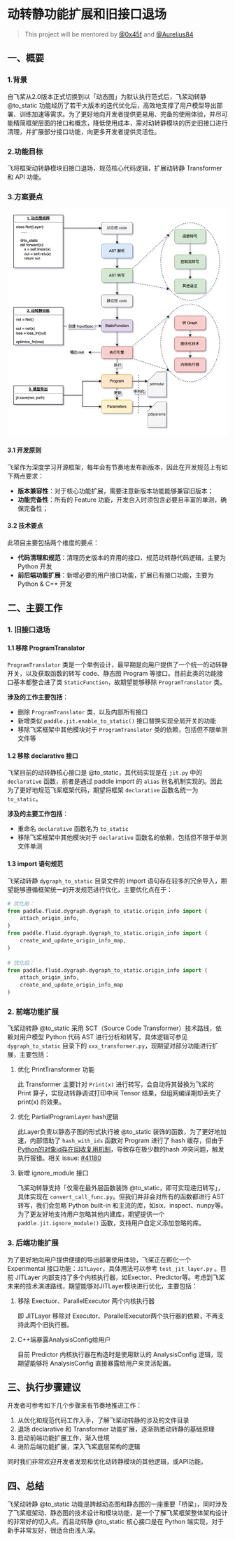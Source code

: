 # 动转静功能扩展和旧接口退场

> This project will be mentored by [@0x45f](https://github.com/0x45f) and [@Aurelius84](https://github.com/Aurelius84)
> 

## 一、概要
### 1.背景
自飞桨从2.0版本正式切换到以「动态图」为默认执行范式后，飞桨动转静 @to_static 功能经历了若干大版本的迭代优化后，高效地支撑了用户模型导出部署、训练加速等需求。为了更好地向开发者提供更易用、完备的使用体验，并尽可能精简框架层面的接口和概念，降低使用成本，需对动转静模块的历史旧接口进行清理，并扩展部分接口功能，向更多开发者提供灵活性。

### 2.功能目标
飞将框架动转静模块旧接口退场，规范核心代码逻辑，扩展动转静 Transformer 和 API 功能。

### 3.方案要点
![to_static_princinple](images/to_static_pricinple.png)
#### 3.1 开发原则
飞桨作为深度学习开源框架，每年会有节奏地发布新版本，因此在开发规范上有如下两点要求：
+ **版本兼容性**：对于核心功能扩展，需要注意新版本功能能够兼容旧版本；
+ **功能完备性**：所有的 Feature 功能，开发合入时须包含必要且丰富的单测，确保完备性；

#### 3.2 技术要点
此项目主要包括两个维度的要点：

+ **代码清理和规范**：清理历史版本的弃用的接口、规范动转静代码逻辑，主要为 Python 开发
+ **前后端功能扩展**：新增必要的用户接口功能，扩展已有接口功能，主要为 Python & C++ 开发

## 二、主要工作

### 1. 旧接口退场
#### 1.1 移除 ProgramTranslator 
`ProgramTranslator` 类是一个单例设计，最早期是向用户提供了一个统一的动转静开关，以及获取函数的转写 code、静态图 Program 等接口。目前此类的功能接口基本都整合进了类 `StaticFunction`，故期望能够移除 `ProgramTranslator` 类。
 
**涉及的工作主要包括**：
+ 删除 `ProgramTranslator` 类，以及内部所有接口
+ 新增类似 `paddle.jit.enable_to_static()` 接口替换实现全局开关的功能
+ 移除飞桨框架中其他模块对于 `ProgramTranslator` 类的依赖，包括但不限单测文件等

#### 1.2 移除 declarative 接口
飞桨目前的动转静核心接口是 @to_static，其代码实现是在 `jit.py` 中的 `declarative` 函数，前者是通过 paddle import 的 `alias` 别名机制实现的。因此为了更好地规范飞桨框架代码，期望将框架 `declarative` 函数名统一为 `to_static`。

**涉及的主要工作包括**：
+ 重命名 `declarative` 函数名为 `to_static`
+ 移除飞桨框架中其他模块对于 `declarative` 函数名的依赖，包括但不限于单测文件单测

#### 1.3 import 语句规范
飞桨动转静 `dygraph_to_static` 目录文件的 import 语句存在较多的冗余导入，期望能够遵循框架统一的开发规范进行优化，主要优化点在于：
```python
# 优化前：
from paddle.fluid.dygraph.dygraph_to_static.origin_info import (
    attach_origin_info,
)
from paddle.fluid.dygraph.dygraph_to_static.origin_info import (
    create_and_update_origin_info_map,
)

# 优化后：
from paddle.fluid.dygraph.dygraph_to_static.origin_info import (
    attach_origin_info,
    create_and_update_origin_info_map
)
```

### 2. 前端功能扩展
飞桨动转静 @to_static 采用 SCT（Source Code Transformer）技术路线，依赖对用户模型 Python 代码 AST 进行分析和转写，具体逻辑可参见 `dygraph_to_static` 目录下的 `xxx_transformer.py`，现期望对部分功能进行扩展，主要包括：

1. 优化 PrintTransformer 功能
  
    此 Transformer 主要针对 `Print(x)` 进行转写，会自动将其替换为飞桨的 Print 算子，实现动转静调试打印中间 Tensor 结果，但组网编译期却丢失了 print(x) 的效果。

2. 优化 PartialProgramLayer hash逻辑
  
    此Layer负责以静态子图的形式执行被 @to_static 装饰的函数，为了更好地加速，内部借助了 `hash_with_ids` 函数对 Program 进行了 hash 缓存，但由于[Python的对象id存在回收复用机制](https://stackoverflow.com/questions/52096582/how-unique-is-pythons-id)，导致存在极少数的hash 冲突问题，触发执行报错。相关 issue: [#41180](https://github.com/PaddlePaddle/Paddle/issues/41180)

3. 新增 ignore_module 接口
  
    飞桨动转静支持「仅需在最外层函数装饰 @to_static，即可实现递归转写」，具体实现在 `convert_call_func.py`。但我们并非会对所有的函数都进行 AST 转写，我们会忽略 Python built-in 和主流的库，如six、inspect、nunpy等。为了更友好地支持用户忽略其他内建库，期望提供一个 `paddle.jit.ignore_module()` 函数，支持用户自定义添加忽略的库。


### 3. 后端功能扩展
为了更好地向用户提供便捷的导出部署使用体验，飞桨正在孵化一个 Experimental 接口功能：`JITLayer`，具体用法可以参考 `test_jit_layer.py` 。目前 JITLayer 内部支持了多个内核执行器，如Exector、Predictor等。考虑到飞桨未来的技术演进路线，期望能够对JITLayer模块进行优化，主要包括：

1. 移除 Exectuor、ParallelExecutor 两个内核执行器

    即 JITLayer 移除对 Executor、ParallelExecutor两个执行器的依赖，不再支持此两个旧执行器。

2. C++端暴露AnalysisConfig给用户

    目前 Predictor 内核执行器在构造时是使用默认的 AnalysisConfig 逻辑，现期望能够将 AnalysisConfig 直接暴露给用户来灵活配置。

## 三、执行步骤建议
开发者可参考如下几个步骤来有节奏地推进工作：

1. 从优化和规范代码工作入手，了解飞桨动转静的涉及的文件目录
2. 退场 declarative 和 Transformer 功能扩展，逐渐熟悉动转静的基础原理
3. 启动前端功能扩展工作，渐入佳境
4. 进阶后端功能扩展，深入飞桨底层架构的逻辑

同时我们非常欢迎开发者发现和优化动转静模块的其他逻辑，或API功能。

## 四、总结

飞桨动转静 @to_static 功能是跨越动态图和静态图的一座重要「桥梁」，同时涉及了飞桨框架动、静态图的技术设计和模块功能，是一个了解飞桨框架整体架构设计的非常好的切入点。而且动转静 @to_static 核心接口是在 Python 端实现，对于新手非常友好，很适合由浅入深。
